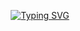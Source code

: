 <div align="center">
  
  [![Typing SVG](https://readme-typing-svg.herokuapp.com?font=Consolas&weight=600&size=35&pause=1000&color=389AF7&center=true&vCenter=true&width=310&lines=Nays06+Developer)]([https://git.io/typing-svg](https://github.com/Nays06))
  
</div>
